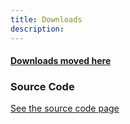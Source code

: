 ```yaml
---
title: Downloads
description:
---
```


#### [Downloads moved here](https://github.com/Eloston/ungoogled-chromium#downloads)

### Source Code

[See the source code page](/source-code/)
